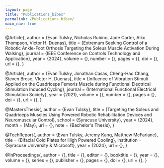 ```yaml
---
layout: page
title: "Publications_bibex"
permalink: /Publications_bibex/
main_nav: true
---
```


@Article{<CCTA2024>,
  author    = {Evan Tulsky, Nicholas Rubino, Jade Carter, Aiko Thompson, Victor H. Duenas},
  title     = {Extremum Seeking Control of a Robotic Ankle-Foot Orthosis Targeting the Soleus Muscle Activation During Walking},
  journal   = {IEEE Conference on Controls Technology and Application},
  year      = {2024},
  volume    = {},
  number    = {},
  pages     = {},
  doi       = {},
  url       = {},
}

@Article{<IFESS2021>,
  author    = {Evan Tulsky, Jonathan Casas, Cheng-Hao Chang, Steven Brose, VIctor H. Duenas},
  title     = {Influence of Vibration Stimuli Applied on the Quadriceps Femoris Muscle during Functional Electrical Stimulation Induced Cycling},
  journal   = {International Functional Electrical Stimulation Society},
  year      = {2021},
  volume    = {},
  number    = {},
  pages     = {},
  doi       = {},
  url       = {},
}

@MastersThesis{<TulskyThesis>,
  author    = {Evan Tulsky},
  title     = {Targeting the Soleus and Quadriceps Muscles Using Powered Robotic Rehabilitation Devices and Neuromuscular Control},
  school    = {Syracuse University},
  year      = {2024},
  month     = {May},
  url       = {},
  note      = {Bachelor's Thesis},
}

@TechReport{<MicrosoftCapstone>,
  author      = {Evan Tulsky, Jeremy Kang, Matthew McFarlane},
  title       = {Bifacial Cold Plates for High Powered Cooling},
  institution = {Syracuse University & Microsoft},
  year        = {2024},
  url         = {},
}

@InProceedings{<bibtex key>,
  author    = {},
  title     = {},
  editor    = {},
  booktitle = {},
  year      = {},
  volume    = {},
  series    = {},
  publisher = {},
  pages     = {},
  doi       = {},
  url       = {},
}

